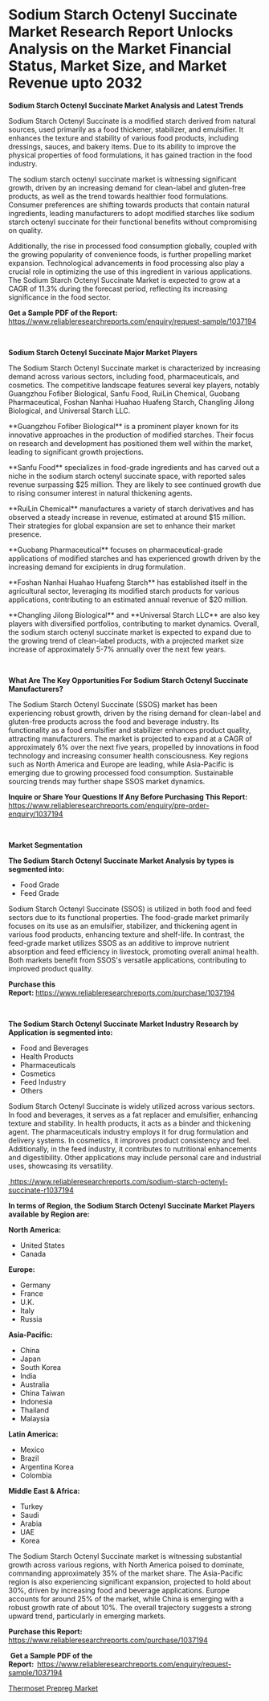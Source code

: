 <p><h1>Sodium Starch Octenyl Succinate Market Research Report Unlocks Analysis on the Market Financial Status, Market Size, and Market Revenue upto 2032</h1></p><p><strong>Sodium Starch Octenyl Succinate Market Analysis and Latest Trends</strong></p>
<p><p>Sodium Starch Octenyl Succinate is a modified starch derived from natural sources, used primarily as a food thickener, stabilizer, and emulsifier. It enhances the texture and stability of various food products, including dressings, sauces, and bakery items. Due to its ability to improve the physical properties of food formulations, it has gained traction in the food industry.</p><p>The sodium starch octenyl succinate market is witnessing significant growth, driven by an increasing demand for clean-label and gluten-free products, as well as the trend towards healthier food formulations. Consumer preferences are shifting towards products that contain natural ingredients, leading manufacturers to adopt modified starches like sodium starch octenyl succinate for their functional benefits without compromising on quality.</p><p>Additionally, the rise in processed food consumption globally, coupled with the growing popularity of convenience foods, is further propelling market expansion. Technological advancements in food processing also play a crucial role in optimizing the use of this ingredient in various applications. The Sodium Starch Octenyl Succinate Market is expected to grow at a CAGR of 11.3% during the forecast period, reflecting its increasing significance in the food sector.</p></p>
<p><strong>Get a Sample PDF of the Report:&nbsp;</strong> <a href="https://www.reliableresearchreports.com/enquiry/request-sample/1037194?utm_campaign=118&utm_medium=2&utm_source=Github&utm_content=ia&utm_term=30012025&utm_id=sodium-starch-octenyl-succinate">https://www.reliableresearchreports.com/enquiry/request-sample/1037194</a></p>
<p>&nbsp;</p>
<p><strong>Sodium Starch Octenyl Succinate Major Market Players</strong></p>
<p><p>The Sodium Starch Octenyl Succinate market is characterized by increasing demand across various sectors, including food, pharmaceuticals, and cosmetics. The competitive landscape features several key players, notably Guangzhou Fofiber Biological, Sanfu Food, RuiLin Chemical, Guobang Pharmaceutical, Foshan Nanhai Huahao Huafeng Starch, Changling Jilong Biological, and Universal Starch LLC.</p><p>**Guangzhou Fofiber Biological** is a prominent player known for its innovative approaches in the production of modified starches. Their focus on research and development has positioned them well within the market, leading to significant growth projections. </p><p>**Sanfu Food** specializes in food-grade ingredients and has carved out a niche in the sodium starch octenyl succinate space, with reported sales revenue surpassing $25 million. They are likely to see continued growth due to rising consumer interest in natural thickening agents.</p><p>**RuiLin Chemical** manufactures a variety of starch derivatives and has observed a steady increase in revenue, estimated at around $15 million. Their strategies for global expansion are set to enhance their market presence.</p><p>**Guobang Pharmaceutical** focuses on pharmaceutical-grade applications of modified starches and has experienced growth driven by the increasing demand for excipients in drug formulation.</p><p>**Foshan Nanhai Huahao Huafeng Starch** has established itself in the agricultural sector, leveraging its modified starch products for various applications, contributing to an estimated annual revenue of $20 million.</p><p>**Changling Jilong Biological** and **Universal Starch LLC** are also key players with diversified portfolios, contributing to market dynamics. Overall, the sodium starch octenyl succinate market is expected to expand due to the growing trend of clean-label products, with a projected market size increase of approximately 5-7% annually over the next few years.</p></p>
<p>&nbsp;</p>
<p><strong>What Are The Key Opportunities For Sodium Starch Octenyl Succinate Manufacturers?</strong></p>
<p><p>The Sodium Starch Octenyl Succinate (SSOS) market has been experiencing robust growth, driven by the rising demand for clean-label and gluten-free products across the food and beverage industry. Its functionality as a food emulsifier and stabilizer enhances product quality, attracting manufacturers. The market is projected to expand at a CAGR of approximately 6% over the next five years, propelled by innovations in food technology and increasing consumer health consciousness. Key regions such as North America and Europe are leading, while Asia-Pacific is emerging due to growing processed food consumption. Sustainable sourcing trends may further shape SSOS market dynamics.</p></p>
<p><strong>Inquire or Share Your Questions If Any Before Purchasing This Report:</strong> <a href="https://www.reliableresearchreports.com/enquiry/pre-order-enquiry/1037194?utm_campaign=118&utm_medium=2&utm_source=Github&utm_content=ia&utm_term=30012025&utm_id=sodium-starch-octenyl-succinate">https://www.reliableresearchreports.com/enquiry/pre-order-enquiry/1037194</a></p>
<p>&nbsp;</p>
<p><strong>Market Segmentation</strong></p>
<p><strong>The Sodium Starch Octenyl Succinate Market Analysis by types is segmented into:</strong></p>
<p><ul><li>Food Grade</li><li>Feed Grade</li></ul></p>
<p><p>Sodium Starch Octenyl Succinate (SSOS) is utilized in both food and feed sectors due to its functional properties. The food-grade market primarily focuses on its use as an emulsifier, stabilizer, and thickening agent in various food products, enhancing texture and shelf-life. In contrast, the feed-grade market utilizes SSOS as an additive to improve nutrient absorption and feed efficiency in livestock, promoting overall animal health. Both markets benefit from SSOS's versatile applications, contributing to improved product quality.</p></p>
<p><strong>Purchase this Report:&nbsp;</strong><a href="https://www.reliableresearchreports.com/purchase/1037194?utm_campaign=118&utm_medium=2&utm_source=Github&utm_content=ia&utm_term=30012025&utm_id=sodium-starch-octenyl-succinate">https://www.reliableresearchreports.com/purchase/1037194</a></p>
<p>&nbsp;</p>
<p><strong>The Sodium Starch Octenyl Succinate Market Industry Research by Application is segmented into:</strong></p>
<p><ul><li>Food and Beverages</li><li>Health Products</li><li>Pharmaceuticals</li><li>Cosmetics</li><li>Feed Industry</li><li>Others</li></ul></p>
<p><p>Sodium Starch Octenyl Succinate is widely utilized across various sectors. In food and beverages, it serves as a fat replacer and emulsifier, enhancing texture and stability. In health products, it acts as a binder and thickening agent. The pharmaceuticals industry employs it for drug formulation and delivery systems. In cosmetics, it improves product consistency and feel. Additionally, in the feed industry, it contributes to nutritional enhancements and digestibility. Other applications may include personal care and industrial uses, showcasing its versatility.</p></p>
<p><a href="https://www.reliableresearchreports.com/sodium-starch-octenyl-succinate-r1037194?utm_campaign=118&utm_medium=2&utm_source=Github&utm_content=ia&utm_term=30012025&utm_id=sodium-starch-octenyl-succinate">&nbsp;https://www.reliableresearchreports.com/sodium-starch-octenyl-succinate-r1037194</a></p>
<p><strong>In terms of Region, the Sodium Starch Octenyl Succinate Market Players available by Region are:</strong></p>
<p>
    <p> <strong> North America: </strong>
        <ul>
            <li>United States</li>
            <li>Canada</li>
        </ul>
        </p> 
    <p> <strong> Europe: </strong>
        <ul>
            <li>Germany</li>
            <li>France</li>
            <li>U.K.</li>
            <li>Italy</li>
            <li>Russia</li>
        </ul>
        </p> 
    <p> <strong> Asia-Pacific: </strong>
        <ul>
            <li>China</li>
            <li>Japan</li>
            <li>South Korea</li>
            <li>India</li>
            <li>Australia</li>
            <li>China Taiwan</li>
            <li>Indonesia</li>
            <li>Thailand</li>
            <li>Malaysia</li>
        </ul>
        </p> 
    <p> <strong> Latin America: </strong>
        <ul>
            <li>Mexico</li>
            <li>Brazil</li>
            <li>Argentina Korea</li>
            <li>Colombia</li>
        </ul>
        </p> 
    <p> <strong> Middle East & Africa: </strong>
        <ul>
            <li>Turkey</li>
            <li>Saudi</li>
            <li>Arabia</li>
            <li>UAE</li>
            <li>Korea</li>
        </ul>
    </p>
    </p>
<p><p>The Sodium Starch Octenyl Succinate market is witnessing substantial growth across various regions, with North America poised to dominate, commanding approximately 35% of the market share. The Asia-Pacific region is also experiencing significant expansion, projected to hold about 30%, driven by increasing food and beverage applications. Europe accounts for around 25% of the market, while China is emerging with a robust growth rate of about 10%. The overall trajectory suggests a strong upward trend, particularly in emerging markets.</p></p>
<p><strong>Purchase this Report: </strong><a href="https://www.reliableresearchreports.com/purchase/1037194?utm_campaign=118&utm_medium=2&utm_source=Github&utm_content=ia&utm_term=30012025&utm_id=sodium-starch-octenyl-succinate">https://www.reliableresearchreports.com/purchase/1037194</a></p>
<p>&nbsp;<strong>Get a Sample PDF of the Report:&nbsp;&nbsp;</strong><a href="https://www.reliableresearchreports.com/enquiry/request-sample/1037194?utm_campaign=118&utm_medium=2&utm_source=Github&utm_content=ia&utm_term=30012025&utm_id=sodium-starch-octenyl-succinate">https://www.reliableresearchreports.com/enquiry/request-sample/1037194</a></p>
<p><strong></strong></p>
<p><p><a href="https://github.com/carendesrochers299/Market-Research-Report-List-1/blob/main/thermoset-prepreg-market.md?utm_campaign=118&utm_medium=2&utm_source=Github&utm_content=ia&utm_term=30012025&utm_id=sodium-starch-octenyl-succinate">Thermoset Prepreg Market</a></p></p>